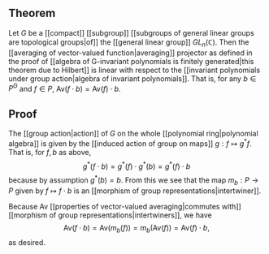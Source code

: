 ## Theorem
Let $G$ be a [[compact]] [[subgroup]] [[subgroups of general linear groups are topological groups|of]] the [[general linear group]] $GL_n(\mathbb C)$. Then the [[averaging of vector-valued function|averaging]] projector as defined in the proof of [[algebra of G-invariant polynomials is finitely generated|this theorem due to Hilbert]] is linear with respect to the [[invariant polynomials under group action|algebra of invariant polynomials]]. That is, for any $b\in P^G$ and $f\in P$, $\text{Av}(f\cdot b) = \text{Av}(f) \cdot b$. 
## Proof
The [[group action|action]] of $G$ on the whole [[polynomial ring|polynomial algebra]] is given by the [[induced action of group on maps]] $g:f\mapsto g^* f$. That is, for $f,b$ as above, $$g^*(f\cdot b) = g^*(f)\cdot g^*(b) = g^*(f) \cdot b$$ because by assumption $g^*(b) = b$.  From this we see that the map $m_b :P\to P$ given by $f\mapsto f\cdot b$ is an [[morphism of group representations|intertwiner]].

Because $\text{Av}$ [[properties of vector-valued averaging|commutes with]] [[morphism of group representations|intertwiners]], we have $$\text{Av}(f\cdot b) = \text{Av}(m_b(f)) = m_b(\text{Av}(f)) = \text{Av}(f) \cdot b,$$ as desired.